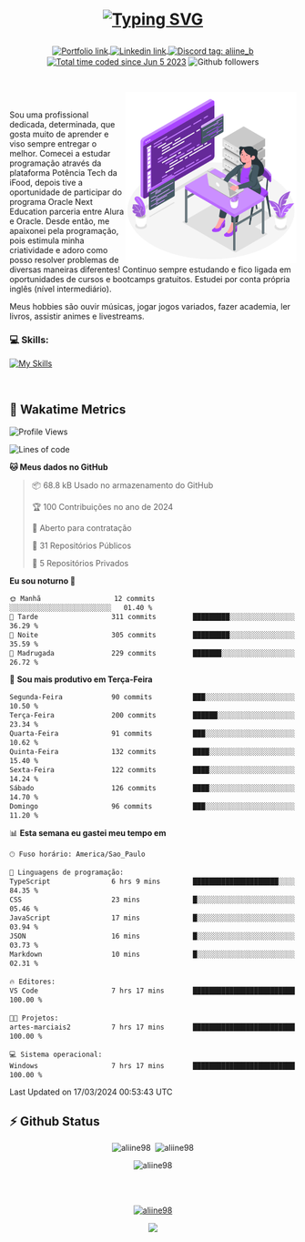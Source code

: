 # <p align = "center"><a href="https://git.io/typing-svg"><img src="https://readme-typing-svg.demolab.com?font=Nova+Mono&size=28&duration=4000&pause=1000&color=980DE6&vCenter=true&random=false&width=480&lines=%E2%9C%A8Ol%C3%A1%2C+sou+Aline+Bevilacqua;%E2%9C%A8Desenvolvedora+Web+Frontend!" alt="Typing SVG" /></a></p>

<p align = "center">
    <a href="https://aliine98.github.io" target="_blank">
        <img alt="Portfolio link" align="center" src = "https://img.shields.io/badge/portfolio-8A2BE2?style=for-the-badge">
    </a>
    <a href="https://www.linkedin.com/in/aline-bevilacqua/" target="_blank">
        <img alt="Linkedin link" align="center" src = "https://img.shields.io/badge/LinkedIn-0077B5?style=for-the-badge&logo=linkedin&logoColor=white">
    </a>
    <a href="https://discord.com/" target="_blank">
        <img alt="Discord tag: aliine_b" align="center" src="https://img.shields.io/badge/-aliine__b-5865f2?style=flat-square&logo=Discord&logoColor=FFF" height="28">
    </a>
    <a href="https://wakatime.com/@aliine"><img src="https://wakatime.com/badge/user/d705bdc6-1244-4026-9380-8de8c1599f8d.svg?style=for-the-badge" alt="Total time coded since Jun 5 2023" align="center"/></a>
    <img alt="Github followers" align="center" src="https://img.shields.io/github/followers/Aliine98?style=for-the-badge&color=bf0f47&logo=github&logoColor=white">
</p><br>

<a href="https://storyset.com/"><img src="./assets/coding-amico.svg" width="300" align="right"></a>

<div align="left">
<br>

Sou uma profissional dedicada, determinada, que gosta muito de aprender e viso sempre entregar o melhor. Comecei a estudar programação através da plataforma Potência Tech da iFood, depois tive a oportunidade de participar do programa Oracle Next Education parceria entre Alura e Oracle. Desde então, me apaixonei pela programação, pois estimula minha criatividade e adoro como posso resolver problemas de diversas maneiras diferentes! Continuo sempre estudando e fico ligada em oportunidades de cursos e bootcamps gratuitos.
Estudei por conta própria inglês (nível intermediário).

Meus hobbies são ouvir músicas, jogar jogos variados, fazer academia, ler livros, assistir animes e livestreams.

### 💻 Skills:
[![My Skills](https://skillicons.dev/icons?i=html,css,js,bootstrap,tailwind,ts,mysql,angular,react,java)](https://skillicons.dev)
</div>
<br>

## 🚀 Wakatime Metrics

<!--START_SECTION:waka-->
![Profile Views](http://img.shields.io/badge/Visualizac%C3%B5es%20do%20perfil-0-blue)

![Lines of code](https://img.shields.io/badge/Desde%20o%20Hello%20World%20eu%20escrevi-180.2%20thousand%20linhas%20de%20c%C3%B3digo-blue)

**🐱 Meus dados no GitHub** 

> 📦 68.8 kB Usado no armazenamento do GitHub 
 > 
> 🏆 100 Contribuições no ano de 2024
 > 
> 💼 Aberto para contratação
 > 
> 📜 31 Repositórios Públicos 
 > 
> 🔑 5 Repositórios Privados 
 > 
**Eu sou noturno 🦉** 

```text
🌞 Manhã                  12 commits          ░░░░░░░░░░░░░░░░░░░░░░░░░   01.40 % 
🌆 Tarde                  311 commits         █████████░░░░░░░░░░░░░░░░   36.29 % 
🌃 Noite                  305 commits         █████████░░░░░░░░░░░░░░░░   35.59 % 
🌙 Madrugada              229 commits         ███████░░░░░░░░░░░░░░░░░░   26.72 % 
```
📅 **Sou mais produtivo em Terça-Feira** 

```text
Segunda-Feira            90 commits          ███░░░░░░░░░░░░░░░░░░░░░░   10.50 % 
Terça-Feira              200 commits         ██████░░░░░░░░░░░░░░░░░░░   23.34 % 
Quarta-Feira             91 commits          ███░░░░░░░░░░░░░░░░░░░░░░   10.62 % 
Quinta-Feira             132 commits         ████░░░░░░░░░░░░░░░░░░░░░   15.40 % 
Sexta-Feira              122 commits         ████░░░░░░░░░░░░░░░░░░░░░   14.24 % 
Sábado                   126 commits         ████░░░░░░░░░░░░░░░░░░░░░   14.70 % 
Domingo                  96 commits          ███░░░░░░░░░░░░░░░░░░░░░░   11.20 % 
```


📊 **Esta semana eu gastei meu tempo em** 

```text
🕑︎ Fuso horário: America/Sao_Paulo

💬 Linguagens de programação: 
TypeScript               6 hrs 9 mins        █████████████████████░░░░   84.35 % 
CSS                      23 mins             █░░░░░░░░░░░░░░░░░░░░░░░░   05.46 % 
JavaScript               17 mins             █░░░░░░░░░░░░░░░░░░░░░░░░   03.94 % 
JSON                     16 mins             █░░░░░░░░░░░░░░░░░░░░░░░░   03.73 % 
Markdown                 10 mins             █░░░░░░░░░░░░░░░░░░░░░░░░   02.31 % 

🔥 Editores: 
VS Code                  7 hrs 17 mins       █████████████████████████   100.00 % 

🐱‍💻 Projetos: 
artes-marciais2          7 hrs 17 mins       █████████████████████████   100.00 % 

💻 Sistema operacional: 
Windows                  7 hrs 17 mins       █████████████████████████   100.00 % 
```


 Last Updated on 17/03/2024 00:53:43 UTC
<!--END_SECTION:waka-->
 
## ⚡ Github Status

<p align="center"><img src="https://my-github-readme-stats-aliine98.vercel.app/api?username=aliine98&show_icons=true&locale=en&theme=radical" alt="aliine98" />&nbsp;&nbsp;<img src="https://my-github-readme-stats-aliine98.vercel.app/api/top-langs?username=aliine98&show_icons=true&locale=en&layout=compact&theme=radical&exclude_repo=my-github-readme-stats,my-github-readme-streak-stats,github-readme-streak-stats,ajax-com-js-puro" alt="aliine98" /></p>

<p align="center"><img src="https://streak-stats.demolab.com?user=aliine98&theme=radical" alt="aliine98" /></p>

<br><br>
<p align="center"> <a href="https://github.com/ryo-ma/github-profile-trophy" target="_blank"><img src="https://github-profile-trophy.vercel.app/?username=aliine98&theme=radical&column=4" alt="aliine98" /></a> </p>

<p align="center"><img src="https://media4.giphy.com/media/C1bBFL2dMQxA4/giphy.gif?cid=ecf05e47z7xqxd7gboyuplq95r7v869x9bi8msk1upllpme2&ep=v1_gifs_search&rid=giphy.gif&ct=g" width="700"></p>
